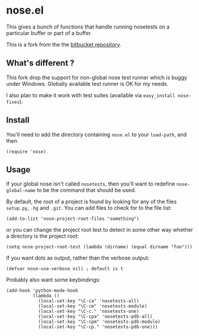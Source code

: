 nose.el
=======

This gives a bunch of functions that handle running nosetests on a
particular buffer or part of a buffer.

This is a fork from the the [bitbucket repository][fork].

What's different ?
------------------

This fork drop the support for non-global nose test runner which is
buggy under Windows. Globally available test runner is OK for my needs.

I also plan to make it work with test suites (available via
`easy_install nose-fixes`).

Install
-------

You'll need to add the directory containing `nose.el` to your `load-path`,
and then

    (require 'nose)

Usage
-------

If your global nose isn't called `nosetests`, then you'll want to
redefine `nose-global-name` to be the command that should be used.

By default, the root of a project is found by looking for any of the files
`setup.py`, `.hg` and `.git`. You can add files to check for to the file
list:

    (add-to-list 'nose-project-root-files "something")

or you can change the project root test to detect in some other way
whether a directory is the project root:

    (setq nose-project-root-test (lambda (dirname) (equal dirname "foo")))

If you want dots as output, rather than the verbose output:

    (defvar nose-use-verbose nil) ; default is t

Probably also want some keybindings:

    (add-hook 'python-mode-hook
              (lambda ()
                (local-set-key "\C-ca" 'nosetests-all)
                (local-set-key "\C-cm" 'nosetests-module)
                (local-set-key "\C-c." 'nosetests-one)
                (local-set-key "\C-cpa" 'nosetests-pdb-all)
                (local-set-key "\C-cpm" 'nosetests-pdb-module)
                (local-set-key "\C-cp." 'nosetests-pdb-one)))


[fork]: https://bitbucket.org/durin42/nosemacs/overview
